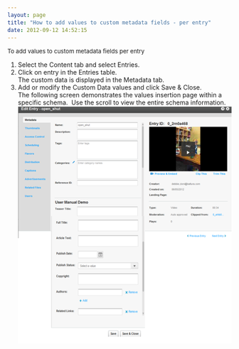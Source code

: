 ```yaml
---
layout: page
title: "How to add values to custom metadata fields - per entry"
date: 2012-09-12 14:52:15
---
```


<p class="mce-procedure">
  <span style="font-size: small;">To add values to custom metadata fields per entry</span>
</p>

1.  Select the Content tab and select Entries.
2.  Click on entry in the Entries table.  
    The custom data is displayed in the Metadata tab.
3.  Add or modify the Custom Data values and click Save & Close.<span style="font-size: small;"><br /></span>The following screen demonstrates the values insertion page within a specific schema.  Use the scroll to view the entire schema information.<img src="../../assets/686.img">